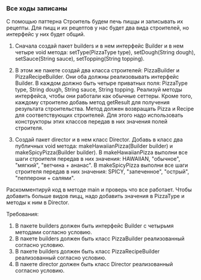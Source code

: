 
###  Все ходы записаны

С помощью паттерна Строитель будем печь пиццы и записывать их рецепты.
Для пицц и их рецептов у нас будет два вида строителей, но интерфейс у них будет общий.

1. Сначала создай пакет builders и в нем интерфейс Builder и в нем четыре void метода:
setType(PizzaType type), setDough(String dough), setSauce(String sauce), setTopping(String topping).

2. В этом же пакете создай два класса строителей: PizzaBuilder и PizzaRecipeBuilder.
Они оба должны реализовывать интерфейс Builder. В каждом должно быть четыре приватных поля:
PizzaType type, String dough, String sauce, String topping.
Реализуй методы интерфейса, чтобы они работали как обычные сеттеры.
Кроме того, каждому строителю добавь метод getResult для получения результата строительства.
Метод должен возвращать Pizza и Recipe для соответствующих строителей.
Для этого надо использовать конструкторы этих классов передав в них значения полей строителя.

3. Создай пакет director и в нем класс Director. Добавь в класс два публичных void метода:
makeHawaiianPizza(Builder builder) и makeSpicyPizza(Builder builder).
В makeHawaiianPizza выполни все шаги строителя передав в них значения:
HAWAIIAN, &quot;обычное&quot;, &quot;мягкий&quot;, &quot;ветчина + ананас&quot;.
В makeSpicyPizza выполни все шаги строителя передав в них значения:
SPICY, &quot;запеченное&quot;, &quot;острый&quot;, &quot;пепперони + салями&quot;.

Раскомментируй код в методе main и проверь что все работает.
Чтобы добавить больше видов пицц, надо добавить значения в PizzaType и методы к ним в Director.


Требования:
1.	В пакете builders должен быть интерфейс Builder с четырьмя методами согласно условию.
2.	В пакете builders должен быть класс PizzaBuilder реализованный согласно условию.
3.	В пакете builders должен быть класс PizzaRecipeBuilder реализованный согласно условию.
4.	В пакете director должен быть класс Director реализованный согласно условию.


